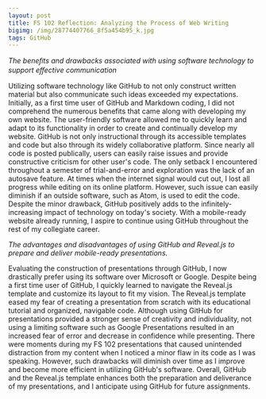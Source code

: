 ```yaml
---
layout: post
title: FS 102 Reflection: Analyzing the Process of Web Writing
bigimg: /img/28774407766_8f5a454b95_k.jpg
tags: GitHub
---
```

*The beneﬁts and drawbacks associated with using software technology to support eﬀective communication*

Utilizing software technology like GitHub to not only construct written material but also communicate such ideas exceeded my expectations. Initially, as a first time user of GitHub and Markdown coding, I did not comprehend the numerous benefits that came along with developing my own website. The user-friendly software allowed me to quickly learn and adapt to its functionality in order to create and continually develop my website. GitHub is not only instructional through its accessible templates and code but also through its widely collaborative platform. Since nearly all code is posted publically, users can easily raise issues and provide constructive criticism for other user's code. The only setback I encountered throughout a semester of trial-and-error and exploration was the lack of an autosave feature. At times when the internet signal would cut out, I lost all progress while editing on its online platform. However, such issue can easily diminish if an outside software, such as Atom, is used to edit the code. Despite the minor drawback, GitHub positively adds to the infinitely-increasing impact of technology on today's society. With a mobile-ready website already running, I aspire to continue using GitHub throughout the rest of my collegiate career.

*The advantages and disadvantages of using GitHub and Reveal.js to prepare and deliver mobile-ready presentations.*

Evaluating the construction of presentations through GitHub, I now drastically prefer using its software over Microsoft or Google. Despite being a first time user of GitHub, I quickly learned to navigate the Reveal.js template and customize its layout to fit my vision. The Reveal.js template eased my fear of creating a presentation from scratch with its educational tutorial and organized, navigable code. Although using GitHub for presentations provided a stronger sense of creativity and individuality, not using a limiting software such as Google Presentations resulted in an increased fear of error and decrease in confidence while presenting. There were moments during my FS 102 presentations that caused unintended distraction from my content when I noticed a minor flaw in its code as I was speaking. However, such drawbacks will diminish over time as I improve and become more efficient in utilizing GitHub's software. Overall, GitHub and the Reveal.js template enhances both the preparation and deliverance of my presentations, and I anticipate using GitHub for future assignments. 


